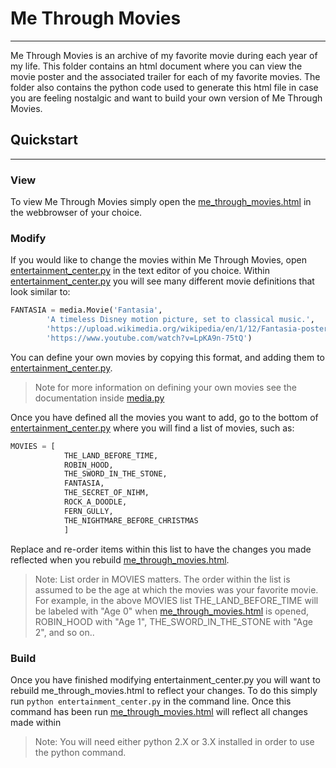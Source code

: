 # Me Through Movies
***
Me Through Movies is an archive of my favorite movie during each year of my life. This folder contains an html document where you can view the movie poster and the associated trailer for each of my favorite movies. The folder also contains the python code used to generate this html file in case you are feeling nostalgic and want to build your own version of Me Through Movies.
## Quickstart
***
### View
To view Me Through Movies simply open the [me_through_movies.html](./me_through_movies.html) in the webbrowser of your choice.
### Modify
If you would like to change the movies within Me Through Movies, open [entertainment_center.py](entertainment_center.py) in the text editor of you choice. Within [entertainment_center.py](entertainment_center.py) you will see many different movie definitions that look similar to:
```python
FANTASIA = media.Movie('Fantasia',
        'A timeless Disney motion picture, set to classical music.',
        'https://upload.wikimedia.org/wikipedia/en/1/12/Fantasia-poster-1940.jpg',
        'https://www.youtube.com/watch?v=LpKA9n-75tQ')
```
You can define your own movies by copying this format, and adding them to [entertainment_center.py](entertainment_center.py).
>Note for more information on defining your own movies see the documentation inside [media.py](./media.py)

Once you have defined all the movies you want to add, go to the bottom of [entertainment_center.py](entertainment_center.py) where you will find a list of movies, such as:
```python
MOVIES = [
            THE_LAND_BEFORE_TIME,
            ROBIN_HOOD,
            THE_SWORD_IN_THE_STONE,
            FANTASIA,
            THE_SECRET_OF_NIHM,
            ROCK_A_DOODLE,
            FERN_GULLY,
            THE_NIGHTMARE_BEFORE_CHRISTMAS
            ]
```
Replace and re-order items within this list to have the changes you made reflected when you rebuild [me_through_movies.html](./me_through_movies.html).
>Note: List order in MOVIES matters. The order within the list is assumed to be the age at which the movies was your favorite movie. For example, in the above MOVIES list THE_LAND_BEFORE_TIME will be labeled with "Age 0" when [me_through_movies.html](./me_through_movies.html) is opened,  ROBIN_HOOD with "Age 1", THE_SWORD_IN_THE_STONE with "Age 2", and so on..
### Build
Once you have finished modifying entertainment_center.py you will want to rebuild me_through_movies.html to reflect your changes. To do this simply run `python entertainment_center.py` in the command line. Once this command has been run [me_through_movies.html](./me_through_movies.html) will reflect all changes made within
>Note: You will need either python 2.X or 3.X installed in order to use the python command.

